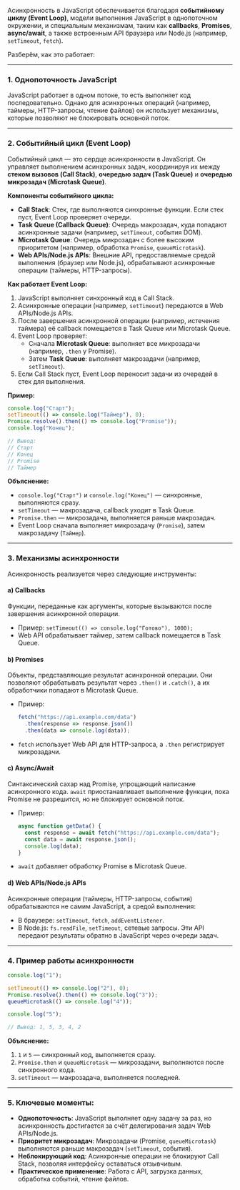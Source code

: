 Асинхронность в JavaScript обеспечивается благодаря **событийному циклу (Event Loop)**, модели выполнения JavaScript в однопоточном окружении, и специальным механизмам, таким как **callbacks**, **Promises**, **async/await**, а также встроенным API браузера или Node.js (например, `setTimeout`, `fetch`). 

Разберём, как это работает:

---

### 1. **Однопоточность JavaScript**

JavaScript работает в одном потоке, то есть выполняет код последовательно. Однако для асинхронных операций (например, таймеры, HTTP-запросы, чтение файлов) он использует механизмы, которые позволяют не блокировать основной поток.

---

### 2. **Событийный цикл (Event Loop)**

Событийный цикл — это сердце асинхронности в JavaScript. Он управляет выполнением асинхронных задач, координируя их между **стеком вызовов (Call Stack)**, **очередью задач (Task Queue)** и **очередью микрозадач (Microtask Queue)**.

**Компоненты событийного цикла:**

- **Call Stack**: Стек, где выполняются синхронные функции. Если стек пуст, Event Loop проверяет очереди.
- **Task Queue (Callback Queue)**: Очередь макрозадач, куда попадают асинхронные задачи (например, `setTimeout`, события DOM).
- **Microtask Queue**: Очередь микрозадач с более высоким приоритетом (например, обработка `Promise`, `queueMicrotask`).
- **Web APIs/Node.js APIs**: Внешние API, предоставляемые средой выполнения (браузер или Node.js), обрабатывают асинхронные операции (таймеры, HTTP-запросы).

**Как работает Event Loop:**

1. JavaScript выполняет синхронный код в Call Stack.
2. Асинхронные операции (например, `setTimeout`) передаются в Web APIs/Node.js APIs.
3. После завершения асинхронной операции (например, истечения таймера) её callback помещается в Task Queue или Microtask Queue.
4. Event Loop проверяет:
   - Сначала **Microtask Queue**: выполняет все микрозадачи (например, `.then` у Promise).
   - Затем **Task Queue**: выполняет макрозадачи (например, `setTimeout`).
5. Если Call Stack пуст, Event Loop переносит задачи из очередей в стек для выполнения.

**Пример:**

```javascript
console.log("Старт");
setTimeout(() => console.log("Таймер"), 0);
Promise.resolve().then(() => console.log("Promise"));
console.log("Конец");

// Вывод:
// Старт
// Конец
// Promise
// Таймер
```
**Объяснение:**
- `console.log("Старт")` и `console.log("Конец")` — синхронные, выполняются сразу.
- `setTimeout` — макрозадача, callback уходит в Task Queue.
- `Promise.then` — микрозадача, выполняется раньше макрозадач.
- Event Loop сначала выполняет микрозадачу (`Promise`), затем макрозадачу (`Таймер`).

---

### 3. **Механизмы асинхронности**

Асинхронность реализуется через следующие инструменты:

#### a) **Callbacks**
Функции, переданные как аргументы, которые вызываются после завершения асинхронной операции.
- Пример: `setTimeout(() => console.log("Готово"), 1000);`
- Web API обрабатывает таймер, затем callback помещается в Task Queue.

#### b) **Promises**
Объекты, представляющие результат асинхронной операции. Они позволяют обрабатывать результат через `.then()` и `.catch()`, а их обработчики попадают в Microtask Queue.
- Пример:

  ```javascript
  fetch("https://api.example.com/data")
    .then(response => response.json())
    .then(data => console.log(data));
  ```
- `fetch` использует Web API для HTTP-запроса, а `.then` регистрирует микрозадачи.

#### c) **Async/Await**
Синтаксический сахар над Promise, упрощающий написание асинхронного кода. `await` приостанавливает выполнение функции, пока Promise не разрешится, но не блокирует основной поток.
- Пример:

  ```javascript
  async function getData() {
    const response = await fetch("https://api.example.com/data");
    const data = await response.json();
    console.log(data);
  }
  ```
- `await` добавляет обработку Promise в Microtask Queue.

#### d) **Web APIs/Node.js APIs**
Асинхронные операции (таймеры, HTTP-запросы, события) обрабатываются не самим JavaScript, а средой выполнения:
- В браузере: `setTimeout`, `fetch`, `addEventListener`.
- В Node.js: `fs.readFile`, `setTimeout`, сетевые запросы.
Эти API передают результаты обратно в JavaScript через очереди задач.

---

### 4. **Пример работы асинхронности**

```javascript
console.log("1");

setTimeout(() => console.log("2"), 0);
Promise.resolve().then(() => console.log("3"));
queueMicrotask(() => console.log("4"));

console.log("5");

// Вывод: 1, 5, 3, 4, 2
```
**Объяснение:**
1. `1` и `5` — синхронный код, выполняется сразу.
2. `Promise.then` и `queueMicrotask` — микрозадачи, выполняются после синхронного кода.
3. `setTimeout` — макрозадача, выполняется последней.

---

### 5. **Ключевые моменты:**

- **Однопоточность**: JavaScript выполняет одну задачу за раз, но асинхронность достигается за счёт делегирования задач Web APIs/Node.js.
- **Приоритет микрозадач**: Микрозадачи (Promise, `queueMicrotask`) выполняются раньше макрозадач (`setTimeout`, события).
- **Неблокирующий код**: Асинхронные операции не блокируют Call Stack, позволяя интерфейсу оставаться отзывчивым.
- **Практическое применение**: Работа с API, загрузка данных, обработка событий, чтение файлов.